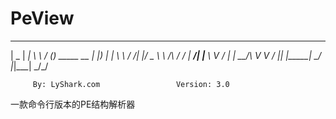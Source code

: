 # PeView

 ____  _____  __     ___
|  _ \| ____| \ \   / (_) _____      __
| |_) |  _|    \ \ / /| |/ _ \ \ /\ / /
|  __/| |___    \ V / | |  __/\ V  V /
|_|   |_____|    \_/  |_|\___| \_/\_/

         By: LyShark.com                 Version: 3.0






一款命令行版本的PE结构解析器
